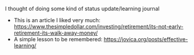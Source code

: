 I thought of doing some kind of status update/learning journal

* This is an article I liked very much:
  https://www.thesimpledollar.com/investing/retirement/its-not-early-retirement-its-walk-away-money/
* A simple lesson to be remembered:
  https://jovica.org/posts/effective-learning/ 

